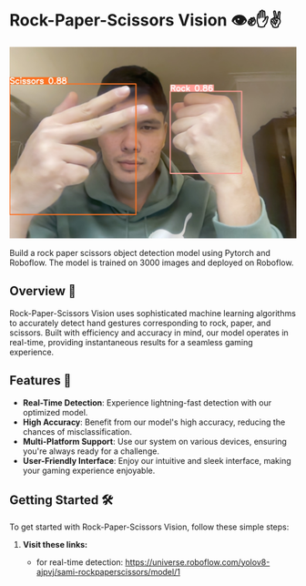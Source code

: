 # Rock-Paper-Scissors Vision 👁️✊✋✌️
![Website Screenshot](https://github.com/potatohunter69/RockPaperScissors/blob/main/detect/predict2/Photo%20on%202024-02-04%20at%2017.25%20%232.jpg)

Build a rock paper scissors object detection model using Pytorch and Roboflow. The model is trained on 3000 images and deployed on Roboflow. 
## Overview 🌟

Rock-Paper-Scissors Vision uses sophisticated machine learning algorithms to accurately detect hand gestures corresponding to rock, paper, and scissors. Built with efficiency and accuracy in mind, our model operates in real-time, providing instantaneous results for a seamless gaming experience.

## Features 🚀

- **Real-Time Detection**: Experience lightning-fast detection with our optimized model.
- **High Accuracy**: Benefit from our model's high accuracy, reducing the chances of misclassification.
- **Multi-Platform Support**: Use our system on various devices, ensuring you're always ready for a challenge.
- **User-Friendly Interface**: Enjoy our intuitive and sleek interface, making your gaming experience enjoyable.

## Getting Started 🛠️

To get started with Rock-Paper-Scissors Vision, follow these simple steps:

1. **Visit these links:**

   * for real-time detection: https://universe.roboflow.com/yolov8-ajpvj/sami-rockpaperscissors/model/1
  

